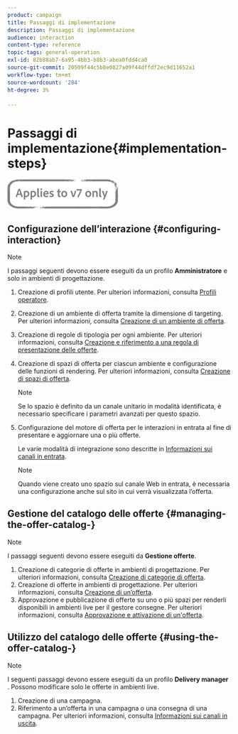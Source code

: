 ```yaml
---
product: campaign
title: Passaggi di implementazione
description: Passaggi di implementazione
audience: interaction
content-type: reference
topic-tags: general-operation
exl-id: 82b88ab7-6a95-4bb3-b8b3-abea0fdd4ca0
source-git-commit: 20509f44c5b8e0827a09f44dffdf2ec9d11652a1
workflow-type: tm+mt
source-wordcount: '284'
ht-degree: 3%

---
```


# Passaggi di implementazione{#implementation-steps}

![](../../assets/v7-only.svg)

## Configurazione dell’interazione {#configuring-interaction}

>[!NOTE]
>
>I passaggi seguenti devono essere eseguiti da un profilo **Amministratore** e solo in ambienti di progettazione.

1. Creazione di profili utente. Per ulteriori informazioni, consulta [Profili operatore](../../interaction/using/operator-profiles.md).
1. Creazione di un ambiente di offerta tramite la dimensione di targeting. Per ulteriori informazioni, consulta [Creazione di un ambiente di offerta](../../interaction/using/live-design-environments.md#creating-an-offer-environment).
1. Creazione di regole di tipologia per ogni ambiente. Per ulteriori informazioni, consulta [Creazione e riferimento a una regola di presentazione delle offerte](../../interaction/using/managing-offer-presentation.md#creating-and-referencing-an-offer-presentation-rule).
1. Creazione di spazi di offerta per ciascun ambiente e configurazione delle funzioni di rendering. Per ulteriori informazioni, consulta [Creazione di spazi di offerta](../../interaction/using/creating-offer-spaces.md).

   >[!NOTE]
   >
   >Se lo spazio è definito da un canale unitario in modalità identificata, è necessario specificare i parametri avanzati per questo spazio.

1. Configurazione del motore di offerta per le interazioni in entrata al fine di presentare e aggiornare una o più offerte.

   Le varie modalità di integrazione sono descritte in [Informazioni sui canali in entrata](../../interaction/using/about-inbound-channels.md).

   >[!NOTE]
   >
   >Quando viene creato uno spazio sul canale Web in entrata, è necessaria una configurazione anche sul sito in cui verrà visualizzata l’offerta.

## Gestione del catalogo delle offerte {#managing-the-offer-catalog-}

>[!NOTE]
>
>I passaggi seguenti devono essere eseguiti da **Gestione offerte**.

1. Creazione di categorie di offerte in ambienti di progettazione. Per ulteriori informazioni, consulta [Creazione di categorie di offerta](../../interaction/using/creating-offer-categories.md).
1. Creazione di offerte in ambienti di progettazione. Per ulteriori informazioni, consulta [Creazione di un’offerta](../../interaction/using/creating-an-offer.md).
1. Approvazione e pubblicazione di offerte su uno o più spazi per renderli disponibili in ambienti live per il gestore consegne. Per ulteriori informazioni, consulta [Approvazione e attivazione di un&#39;offerta](../../interaction/using/approving-and-activating-an-offer.md).

## Utilizzo del catalogo delle offerte {#using-the-offer-catalog-}

>[!NOTE]
>
>I seguenti passaggi devono essere eseguiti da un profilo **Delivery manager** . Possono modificare solo le offerte in ambienti live.

1. Creazione di una campagna.
1. Riferimento a un’offerta in una campagna o una consegna di una campagna. Per ulteriori informazioni, consulta [Informazioni sui canali in uscita](../../interaction/using/about-outbound-channels.md).
